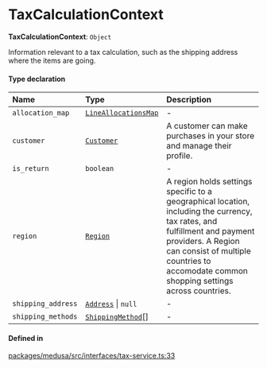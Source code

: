 # TaxCalculationContext

 **TaxCalculationContext**: `Object`

Information relevant to a tax calculation, such as the shipping address where
the items are going.

#### Type declaration

| Name | Type | Description |
| :------ | :------ | :------ |
| `allocation_map` | [`LineAllocationsMap`](LineAllocationsMap.md) | - |
| `customer` | [`Customer`](../classes/Customer.md) | A customer can make purchases in your store and manage their profile. |
| `is_return` | `boolean` | - |
| `region` | [`Region`](../classes/Region.md) | A region holds settings specific to a geographical location, including the currency, tax rates, and fulfillment and payment providers. A Region can consist of multiple countries to accomodate common shopping settings across countries. |
| `shipping_address` | [`Address`](../classes/Address.md) \| ``null`` | - |
| `shipping_methods` | [`ShippingMethod`](../classes/ShippingMethod.md)[] | - |

#### Defined in

[packages/medusa/src/interfaces/tax-service.ts:33](https://github.com/medusajs/medusa/blob/3d9f5ae63/packages/medusa/src/interfaces/tax-service.ts#L33)
